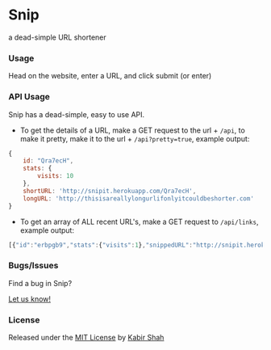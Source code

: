 # Snip

a dead-simple URL shortener

### Usage

Head on the website, enter a URL, and click submit (or enter)

<!--### Stats-->

<!--Go on any Snipped URL, and append a `/stats` to the URL. (/Qra7ecH/stats)-->

<!--Now you will be able to see the stats of the website.-->

### API Usage

Snip has a dead-simple, easy to use API.

- To get the details of a URL, make a GET request to the url + `/api`, to make it pretty, make it to the url + `/api?pretty=true`, example output:

```js
{
    id: "Qra7ecH",
    stats: {
        visits: 10
    },
    shortURL: 'http://snipit.herokuapp.com/Qra7ecH',
    longURL: 'http://thisisareallylongurlifonlyitcouldbeshorter.com'
}
```

- To get an array of ALL recent URL's, make a GET request to `/api/links`, example output:

```js
[{"id":"erbpgb9","stats":{"visits":1},"snippedURL":"http://snipit.herokuapp.com/erbpgb9","longURL":"http://kabir.ml"},{"id":"72satt9","stats":{"visits":2295},"snippedURL":"http://snipit.herokuapp.com/72satt9","longURL":"http://usewing.ml"}]
```

### Bugs/Issues

Find a bug in Snip?

[Let us know!](https://github.com/KingPixil/snip/issues/new)

### License

Released under the [MIT License](https://kingpixil.github.io/license) by [Kabir Shah](http://kabir.ml)
